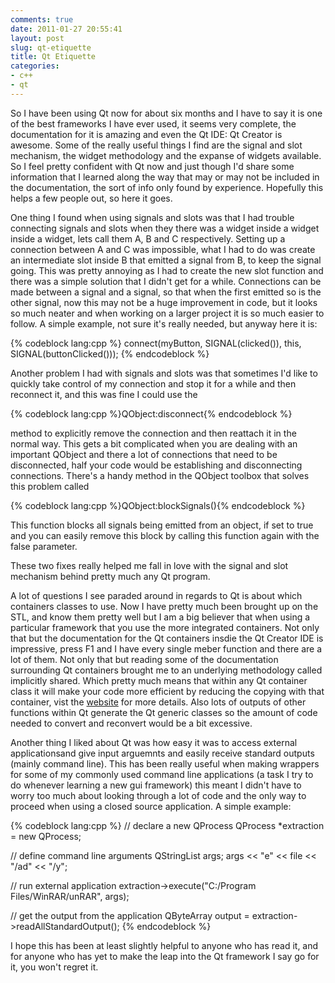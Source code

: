 ```yaml
---
comments: true
date: 2011-01-27 20:55:41
layout: post
slug: qt-etiquette
title: Qt Etiquette
categories:
- c++
- qt
---
```


So I have been using Qt now for about six months and I have to say it is one of the best frameworks I have ever used, it seems very complete, the documentation for it is amazing and even the Qt IDE: Qt Creator is awesome. Some of the really useful things I find are the signal and slot mechanism, the widget methodology and the expanse of widgets available. So I feel pretty confident with Qt now and just though I'd share some information that I learned along the way that may or may not be included in the documentation, the sort of info only found by experience. Hopefully this helps a few people out, so here it goes.

<!-- more -->

One thing I found when using signals and slots was that I had trouble connecting signals and slots when they there was a widget inside a widget inside a widget, lets call them A, B and C respectively. Setting up a connection between A and C was impossible, what I had to do was create an intermediate slot inside B that emitted a signal from B, to keep the signal going. This was pretty annoying as I had to create the new slot function and there was a simple solution that I didn't get for a while. Connections can be made between a signal and a signal, so that when the first emitted so is the other signal, now this may not be a huge improvement in code, but it looks so much neater and when working on a larger project it is so much easier to follow. A simple example, not sure it's really needed, but anyway here it is:

{% codeblock lang:cpp %}
connect(myButton, SIGNAL(clicked()), this, SIGNAL(buttonClicked()));
{% endcodeblock %}

Another problem I had with signals and slots was that sometimes I'd like to quickly take control of my connection and stop it for a while and then reconnect it, and this was fine I could use the

{% codeblock lang:cpp %}QObject:disconnect{% endcodeblock %}

method to explicitly remove the connection and then reattach it in the normal way. This gets a bit complicated when you are dealing with an important QObject and there a lot of connections that need to be disconnected, half your code would be establishing and disconnecting connections. There's a handy method in the QObject toolbox that solves this problem called

{% codeblock lang:cpp %}QObject:blockSignals(){% endcodeblock %}

This function blocks all signals being emitted from an object, if set to true and you can easily remove this block by calling this function again with the false parameter.

These two fixes really helped me fall in love with the signal and slot mechanism behind pretty much any Qt program.

A lot of questions I see paraded around in regards to Qt is about which containers classes to use. Now I have pretty much been brought up on the STL, and know them pretty well but I am a big believer that when using a particular framework that you use the more integrated containers. Not only that but the documentation for the Qt containers insdie the Qt Creator IDE is impressive, press F1 and I have every single meber function and there are a lot of them. Not only that but reading some of the documentation surrounding Qt containers brought me to an underlying methodology called implicitly shared. Which pretty much means that within any Qt container class it will make your code more efficient by reducing the copying with that container, vist the [website](http://doc.qt.nokia.com/latest/implicit-sharing.html#implicitly-shared) for more details. Also lots of outputs of other functions within Qt generate the Qt generic classes so the amount of code needed to convert and reconvert would be a bit excessive.

Another thing I liked about Qt was how easy it was to access external applicationsand give input arguemnts and easily receive standard outputs (mainly command line). This has been really useful when making wrappers for some of my commonly used command line applications (a task I try to do whenever learning a new gui framework) this meant I didn't have to worry too much about looking through a lot of code and the only way to proceed when using a closed source application. A simple example:

{% codeblock lang:cpp %}
// declare a new QProcess
QProcess *extraction = new QProcess;

// define command line arguments
QStringList args;
args << "e" << file << "/ad" << "/y";

// run external application
extraction->execute("C:/Program Files/WinRAR/unRAR", args);

// get the output from the application
QByteArray output = extraction->readAllStandardOutput();
{% endcodeblock %}

I hope this has been at least slightly helpful to anyone who has read it, and for anyone who has yet to make the leap into the Qt framework I say go for it, you won't regret it.
